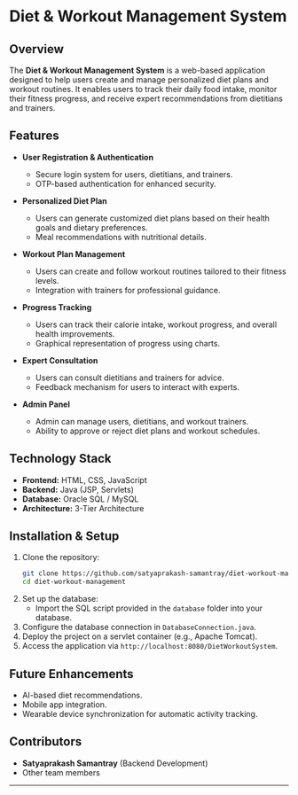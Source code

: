 

# **Diet & Workout Management System**  

## **Overview**  
The **Diet & Workout Management System** is a web-based application designed to help users create and manage personalized diet plans and workout routines. It enables users to track their daily food intake, monitor their fitness progress, and receive expert recommendations from dietitians and trainers.  

## **Features**  
- **User Registration & Authentication**  
  - Secure login system for users, dietitians, and trainers.  
  - OTP-based authentication for enhanced security.  

- **Personalized Diet Plan**  
  - Users can generate customized diet plans based on their health goals and dietary preferences.  
  - Meal recommendations with nutritional details.  

- **Workout Plan Management**  
  - Users can create and follow workout routines tailored to their fitness levels.  
  - Integration with trainers for professional guidance.  

- **Progress Tracking**  
  - Users can track their calorie intake, workout progress, and overall health improvements.  
  - Graphical representation of progress using charts.  

- **Expert Consultation**  
  - Users can consult dietitians and trainers for advice.  
  - Feedback mechanism for users to interact with experts.  

- **Admin Panel**  
  - Admin can manage users, dietitians, and workout trainers.  
  - Ability to approve or reject diet plans and workout schedules.  

## **Technology Stack**  
- **Frontend:** HTML, CSS, JavaScript  
- **Backend:** Java (JSP, Servlets)  
- **Database:** Oracle SQL / MySQL  
- **Architecture:** 3-Tier Architecture  

## **Installation & Setup**  
1. Clone the repository:  
   ```bash
   git clone https://github.com/satyaprakash-samantray/diet-workout-management.git
   cd diet-workout-management
   ```  
2. Set up the database:  
   - Import the SQL script provided in the `database` folder into your database.  
3. Configure the database connection in `DatabaseConnection.java`.  
4. Deploy the project on a servlet container (e.g., Apache Tomcat).  
5. Access the application via `http://localhost:8080/DietWorkoutSystem`.  

## **Future Enhancements**  
- AI-based diet recommendations.  
- Mobile app integration.  
- Wearable device synchronization for automatic activity tracking.  

## **Contributors**  
- **Satyaprakash Samantray** (Backend Development)  
- Other team members  

---


